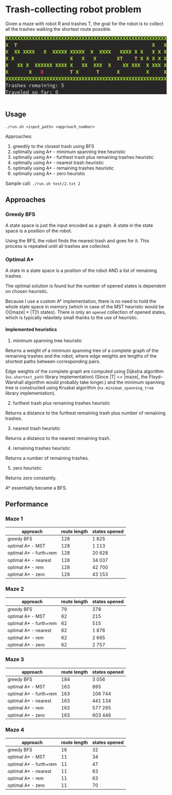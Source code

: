 # Trash-collecting robot problem
Given a maze with robot R and trashes T,
the goal for the robot is to collect all the trashes walking the shortest route possible.

<div align="center">
    <img src="./maze2-AStar-MST.gif" alt="demo gif" />
</div>

<br />

## Usage
`./run.sh <input_path> <approach_number>`
        
Approaches:
1. greedily to the closest trash using BFS
2. optimally using A* - minimum spanning tree heuristic
3. optimally using A* - furthest trash plus remaining trashes heuristic
4. optimally using A* - nearest trash heuristic
5. optimally using A* - remaining trashes heuristic
6. optimally using A* - zero heuristic

Sample call:
`./run.sh test/2.txt 2`


## Approaches

### Greedy BFS
A state space is just the input encoded as a graph.
A state in the state space is a position of the robot.

Using the BFS, the robot finds the nearest trash and goes for it.
This process is repeated until all trashes are collected.

### Optimal A*
A state in a state space is a position of the robot AND a list of remaining trashes.

The optimal solution is found but the number of opened states is dependent on chosen heuristic.

Because I use a custom A* implementation, there is no need to hold the whole state space in memory
(which in case of the MST heuristic would be O(|maze| * |T|!) states).
There is only an `opened` collection of opened states,
which is typically relavitely small thanks to the use of heuristic.

#### Implemented heuristics
1. minimum spanning tree heuristic

Returns a weight of a minimum spanning tree of a complete graph of the remaining trashes and the robot,
where edge weights are lengths of the shortest paths between corresponding pairs. 

Edge weights of the complete graph are computed using Dijkstra algorithm (`nx.shortest_path` library implementation) (Since |T| << |maze|, the Floyd–Warshall algorithm would probably take longer.) and the minimum spanning tree is constructed using Kruskal algorithm (`nx.minimum_spanning_tree` library implementation).

2. furthest trash plus remaining trashes heuristic

Returns a distance to the furthest remaining trash plus number of remaining trashes.

3. nearest trash heuristic

Returns a distance to the nearest remaining trash.

4. remaining trashes heuristic

Returns a number of remaining trashes.

5. zero heuristic

Returns zero constantly.

A* essentially became a BFS.


## Performance

### Maze 1
| approach               | route length | states opened |
|------------------------|--------------|---------------|
| greedy BFS             | 128          | 1 825         |
| optimal A* - MST       | 128          | 1 113         |
| optimal A* - furth+rem | 128          | 20 628        |
| optimal A* - nearest   | 128          | 34 037        |
| optimal A* - rem       | 128          | 42 700        |
| optimal A* - zero      | 128          | 43 153        |

### Maze 2
| approach               | route length | states opened |
|------------------------|--------------|---------------|
| greedy BFS             | 79           | 378           |
| optimal A* - MST       | 62           | 215           |
| optimal A* - furth+rem | 62           | 515           |
| optimal A* - nearest   | 62           | 1 876         |
| optimal A* - rem       | 62           | 2 665         |
| optimal A* - zero      | 62           | 2 757         |

### Maze 3
| approach               | route length | states opened |
|------------------------|--------------|---------------|
| greedy BFS             | 184          | 3 056         |
| optimal A* - MST       | 163          | 895           |
| optimal A* - furth+rem | 163          | 106 744       |
| optimal A* - nearest   | 163          | 441 134       |
| optimal A* - rem       | 163          | 577 295       |
| optimal A* - zero      | 163          | 603 446       |

### Maze 4
| approach               | route length | states opened |
|------------------------|--------------|---------------|
| greedy BFS             | 16           | 32            |
| optimal A* - MST       | 11           | 34            |
| optimal A* - furth+rem | 11           | 47            |
| optimal A* - nearest   | 11           | 63            |
| optimal A* - rem       | 11           | 63            |
| optimal A* - zero      | 11           | 70            |
